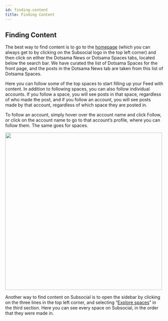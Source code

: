 ```yaml
---
id: finding-content
title: Finding Content
---
```

## Finding Content
The best way to find content is to go to the [homepage](https://app.subsocial.network/) (which you can always get to by clicking on 
the Subsocial logo in the top left corner) and then click on either the Dotsama News or Dotsama Spaces tabs, 
located below the search bar. We have curated the list of Dotsama Spaces for the front page, and the posts in the Dotsama News tab are taken from
this list of Dotsama Spaces.

Here you can follow some of the top spaces to start filling up your Feed with content. 
In addition to following spaces, you can also follow individual accounts. 
If you follow a space, you will see posts in that space, regardless of who made the post, and if you follow an account, 
you will see posts made by that account, regardless of which space they are posted in. 

To follow an account, simply hover over the account name and click Follow, or click on the account name to go to that account’s profile, 
where you can follow them. The same goes for spaces.

<img src="/img/getting-started-13.png" width="500" />

Another way to find content on Subsocial is to open the sidebar by clicking on the three lines in the top left corner, 
and selecting “[Explore spaces](https://app.subsocial.network/spaces)” in the third section. 
Here you can see every space on Subsocial, in the order that they were made in.
